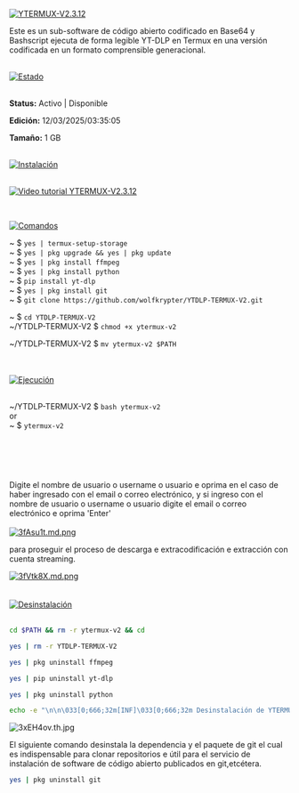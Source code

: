 <a href="https://freeimage.host/i/3naCeBS"><img src="https://iili.io/3naCeBS.md.jpg" alt="YTERMUX-V2.3.12" border="0" align="center"></a>
<br/>

Este es un sub-software de código abierto codificado en Base64 y Bashscript ejecuta de forma legible YT-DLP en Termux en una versión codificada en un formato comprensible generacional.</p>


<br/>
<a href="https://freeimage.host/i/3nz3bZQ"><img src="https://iili.io/3nz3bZQ.md.jpg" alt="Estado" border="0" align="center"></a>
<br/>
<br/>
<p><strong>Status:</strong> Activo | Disponible</p>
<p><strong>Edición:</strong> 12/03/2025/03:35:05</p>
<p><strong>Tamaño:</strong> 1 GB</p>
<br/>
<a href="https://freeimage.host/i/3nnxAOu"><img src="https://iili.io/3nnxAOu.md.jpg" alt="Instalación" border="0"></a>
<br/>
<br/>

[![Video tutorial YTERMUX-V2.3.12](https://iili.io/3nERkdJ.md.jpg)](https://www.youtube.com/watch?v=0c-UVrny8pI)
<br/>


<br/>

<a href="https://freeimage.host/i/3n0jrap"><img src="https://iili.io/3n0jrap.md.jpg" alt="Comandos" border="0"></a>


~ $ ``` yes | termux-setup-storage ```
<br />
~ $ ``` yes | pkg upgrade && yes | pkg update ```
<br />
~ $ ``` yes | pkg install ffmpeg ```
<br />
~ $ ``` yes | pkg install python ```
<br />
~ $ ``` pip install yt-dlp ```
<br />
~ $ ``` yes | pkg install git ```
<br />
~ $ ``` git clone https://github.com/wolfkrypter/YTDLP-TERMUX-V2.git ```
<br />

~ $ ``` cd YTDLP-TERMUX-V2 ```
<br />
~/YTDLP-TERMUX-V2 $ ``` chmod +x ytermux-v2 ```
<br />

~/YTDLP-TERMUX-V2 $ ``` mv ytermux-v2 $PATH ```

<br />





<br />
<a href="https://freeimage.host/i/3nxOEPa"><img src="https://iili.io/3nxOEPa.md.jpg" alt="Ejecución" border="0"></a>

<br />
<br />


~/YTDLP-TERMUX-V2 $ ``` bash ytermux-v2 ```
<br/>
or
<br/>
~ $ ``` ytermux-v2 ```
<br/>



<a href="https://freeimage.host/i/3qZdWRj"><img src="https://iili.io/3qZdWRj.md.png" alt="" border="0"></a>

<a href="https://freeimage.host/i/3KiBPbS"><img src="https://iili.io/3KiBPbS.md.png" alt="" border="0"></a>

<br/>
<a href="https://freeimage.host/i/3nxWh91"><img src="https://iili.io/3nxWh91.md.jpg" alt="" border="0"></a>
<br/>
<br/>

Digite el nombre de usuario o username o usuario e oprima en el caso de haber ingresado con el email o correo electrónico, y si ingreso con el nombre de usuario o username o usuario digite el email o correo electrónico e oprima 'Enter'
<br/>
<br/>
<a href="https://freeimage.host/i/3fAsu1t"><img src="https://iili.io/3fAsu1t.md.png" alt="3fAsu1t.md.png" border="0"></a>

<p>para proseguir el proceso de descarga e extracodificación e extracción con cuenta streaming.</p>
<a href="https://freeimage.host/i/3fVtk8X"><img src="https://iili.io/3fVtk8X.md.png" alt="3fVtk8X.md.png" border="0"></a>


<br/>
<br/>

<br/>
<a href="https://freeimage.host/i/3nnIUoG"><img src="https://iili.io/3nnIUoG.md.jpg" alt="Desinstalación" border="0"></a>

<br/>
<br/>

```bash
cd $PATH && rm -r ytermux-v2 && cd
```

```bash
yes | rm -r YTDLP-TERMUX-V2
```



```bash
yes | pkg uninstall ffmpeg
```


```bash
yes | pip uninstall yt-dlp
```

```bash
yes | pkg uninstall python
```

```bash
echo -e "\n\n\033[0;666;32m[INF]\033[0;666;32m Desinstalación de YTERMUX-V2.3.12 completada.\n\n"
```

<img src="https://iili.io/3xEH4ov.th.jpg" alt="3xEH4ov.th.jpg" align=""></img><p>El siguiente comando desinstala la dependencia y el paquete de git el cual es indispensable para clonar repositorios e útil para el servicio de instalación de software de código abierto publicados en git,etcétera.</p>

```bash
yes | pkg uninstall git
```
